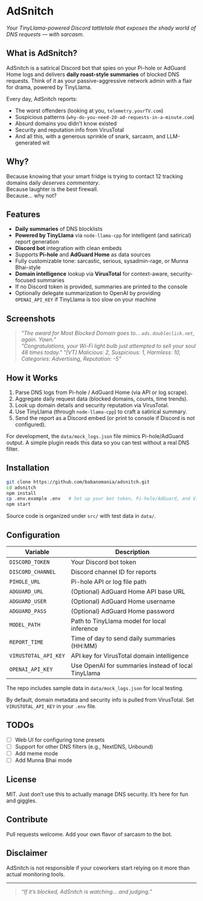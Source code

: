 # AdSnitch 
_Your TinyLlama-powered Discord tattletale that exposes the shady world of DNS requests — with sarcasm._

## What is AdSnitch?

AdSnitch is a satirical Discord bot that spies on your Pi-hole or AdGuard Home logs and delivers **daily roast-style summaries** of blocked DNS requests. Think of it as your passive-aggressive network admin with a flair for drama, powered by TinyLlama.

Every day, AdSnitch reports:
- The worst offenders (looking at you, `telemetry.yourTV.com`)
- Suspicious patterns (`why-do-you-need-20-ad-requests-in-a-minute.com`)
- Absurd domains you didn't know existed
- Security and reputation info from VirusTotal
- And all this, with a generous sprinkle of snark, sarcasm, and LLM-generated wit

## Why?

Because knowing that your smart fridge is trying to contact 12 tracking domains daily *deserves commentary*.  
Because laughter is the best firewall.  
Because... why not?

## Features

- **Daily summaries** of DNS blocklists
- **Powered by TinyLlama** via `node-llama-cpp` for intelligent (and satirical) report generation
- **Discord bot** integration with clean embeds
- Supports **Pi-hole** and **AdGuard Home** as data sources
- Fully customizable tone: sarcastic, serious, sysadmin-rage, or Munna Bhai-style
- **Domain intelligence** lookup via **VirusTotal** for context-aware, security-focused summaries
- If no Discord token is provided, summaries are printed to the console
- Optionally delegate summarization to OpenAI by providing `OPENAI_API_KEY` if TinyLlama is too slow on your machine

## Screenshots

> _"The award for Most Blocked Domain goes to... `ads.doubleclick.net`, again. Yawn."_  
> _"Congratulations, your Wi-Fi light bulb just attempted to sell your soul 48 times today."_
> _"[VT] Malicious: 2, Suspicious: 1, Harmless: 10, Categories: Advertising, Reputation: -5"_


## How it Works

1. Parse DNS logs from Pi-hole / AdGuard Home (via API or log scrape).
2. Aggregate daily request data (blocked domains, counts, time trends).
3. Look up domain details and security reputation via VirusTotal.
4. Use TinyLlama (through `node-llama-cpp`) to craft a satirical summary.
5. Send the report as a Discord embed (or print to console if Discord is not configured).

For development, the `data/mock_logs.json` file mimics Pi-hole/AdGuard output. A simple plugin reads this data so you can test without a real DNS filter.

## Installation

```bash
git clone https://github.com/babanomania/adsnitch.git
cd adsnitch
npm install
cp .env.example .env   # Set up your bot token, Pi-hole/AdGuard, and VirusTotal details
npm start
```

Source code is organized under `src/` with test data in `data/`.

## Configuration

| Variable              | Description                                  |
| --------------------- | -------------------------------------------- |
| `DISCORD_TOKEN`       | Your Discord bot token                       |
| `DISCORD_CHANNEL`     | Discord channel ID for reports               |
| `PIHOLE_URL`          | Pi-hole API or log file path                 |
| `ADGUARD_URL`         | (Optional) AdGuard Home API base URL         |
| `ADGUARD_USER`        | (Optional) AdGuard Home username             |
| `ADGUARD_PASS`        | (Optional) AdGuard Home password             |
| `MODEL_PATH`          | Path to TinyLlama model for local inference  |
| `REPORT_TIME`         | Time of day to send daily summaries (HH:MM)  |
| `VIRUSTOTAL_API_KEY`  | API key for VirusTotal domain intelligence   |
| `OPENAI_API_KEY`      | Use OpenAI for summaries instead of local TinyLlama |

The repo includes sample data in `data/mock_logs.json` for local testing.

By default, domain metadata and security info is pulled from VirusTotal. Set `VIRUSTOTAL_API_KEY` in your `.env` file.

## TODOs

* [ ] Web UI for configuring tone presets
* [ ] Support for other DNS filters (e.g., NextDNS, Unbound)
* [ ] Add meme mode
* [ ] Add Munna Bhai mode

## License

MIT. Just don’t use this to actually manage DNS security. It’s here for fun and giggles.

## Contribute

Pull requests welcome. Add your own flavor of sarcasm to the bot.

## Disclaimer

AdSnitch is not responsible if your coworkers start relying on it more than actual monitoring tools.

---

> *“If it’s blocked, AdSnitch is watching… and judging.”*
